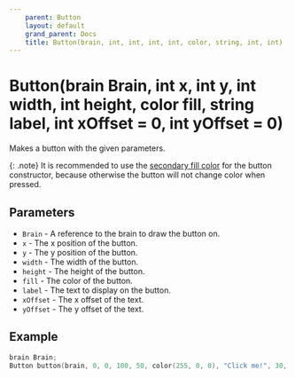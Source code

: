 ```yaml
---
    parent: Button
    layout: default
    grand_parent: Docs
    title: Button(brain, int, int, int, int, color, string, int, int)
---
```


# Button(brain Brain, int x, int y, int width, int height, color fill, string label, int xOffset = 0, int yOffset = 0)

Makes a button with the given parameters.

{: .note}
It is recommended to use the [secondary fill color](_color.md) for the button constructor, because otherwise the button will not change color when pressed.

## Parameters

- `Brain` - A reference to the brain to draw the button on.
- `x` - The x position of the button.
- `y` - The y position of the button.
- `width` - The width of the button.
- `height` - The height of the button.
- `fill` - The color of the button.
- `label` - The text to display on the button.
- `xOffset` - The x offset of the text.
- `yOffset` - The y offset of the text.

## Example

```cpp
brain Brain;
Button button(brain, 0, 0, 100, 50, color(255, 0, 0), "Click me!", 30, 20);
```
